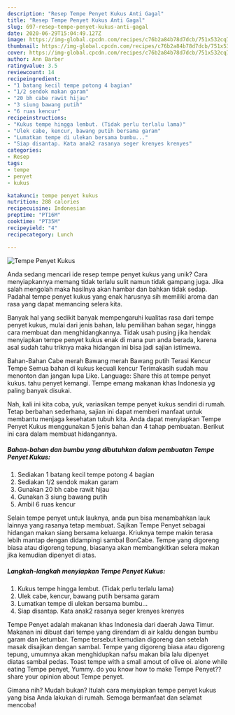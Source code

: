 ```yaml
---
description: "Resep Tempe Penyet Kukus Anti Gagal"
title: "Resep Tempe Penyet Kukus Anti Gagal"
slug: 697-resep-tempe-penyet-kukus-anti-gagal
date: 2020-06-29T15:04:49.127Z
image: https://img-global.cpcdn.com/recipes/c76b2a84b78d7dcb/751x532cq70/tempe-penyet-kukus-foto-resep-utama.jpg
thumbnail: https://img-global.cpcdn.com/recipes/c76b2a84b78d7dcb/751x532cq70/tempe-penyet-kukus-foto-resep-utama.jpg
cover: https://img-global.cpcdn.com/recipes/c76b2a84b78d7dcb/751x532cq70/tempe-penyet-kukus-foto-resep-utama.jpg
author: Ann Barber
ratingvalue: 3.5
reviewcount: 14
recipeingredient:
- "1 batang kecil tempe potong 4 bagian"
- "1/2 sendok makan garam"
- "20 bh cabe rawit hijau"
- "3 siung bawang putih"
- "6 ruas kencur"
recipeinstructions:
- "Kukus tempe hingga lembut. (Tidak perlu terlalu lama)"
- "Ulek cabe, kencur, bawang putih bersama garam"
- "Lumatkan tempe di ulekan bersama bumbu..."
- "Siap disantap. Kata anak2 rasanya seger krenyes krenyes"
categories:
- Resep
tags:
- tempe
- penyet
- kukus

katakunci: tempe penyet kukus 
nutrition: 288 calories
recipecuisine: Indonesian
preptime: "PT16M"
cooktime: "PT35M"
recipeyield: "4"
recipecategory: Lunch

---
```



![Tempe Penyet Kukus](https://img-global.cpcdn.com/recipes/c76b2a84b78d7dcb/751x532cq70/tempe-penyet-kukus-foto-resep-utama.jpg)

Anda sedang mencari ide resep tempe penyet kukus yang unik? Cara menyiapkannya memang tidak terlalu sulit namun tidak gampang juga. Jika salah mengolah maka hasilnya akan hambar dan bahkan tidak sedap. Padahal tempe penyet kukus yang enak harusnya sih memiliki aroma dan rasa yang dapat memancing selera kita.

Banyak hal yang sedikit banyak mempengaruhi kualitas rasa dari tempe penyet kukus, mulai dari jenis bahan, lalu pemilihan bahan segar, hingga cara membuat dan menghidangkannya. Tidak usah pusing jika hendak menyiapkan tempe penyet kukus enak di mana pun anda berada, karena asal sudah tahu triknya maka hidangan ini bisa jadi sajian istimewa.

Bahan-Bahan Cabe merah Bawang merah Bawang putih Terasi Kencur Tempe Semua bahan di kukus kecuali kencur Terimakasih sudah mau menonton dan jangan lupa Like. Language: Share this at tempe penyet kukus. tahu penyet kemangi. Tempe emang makanan khas Indonesia yg paling banyak disukai.


Nah, kali ini kita coba, yuk, variasikan tempe penyet kukus sendiri di rumah. Tetap berbahan sederhana, sajian ini dapat memberi manfaat untuk membantu menjaga kesehatan tubuh kita. Anda dapat menyiapkan Tempe Penyet Kukus menggunakan 5 jenis bahan dan 4 tahap pembuatan. Berikut ini cara dalam membuat hidangannya.

<!--inarticleads1-->

##### Bahan-bahan dan bumbu yang dibutuhkan dalam pembuatan Tempe Penyet Kukus:

1. Sediakan 1 batang kecil tempe potong 4 bagian
1. Sediakan 1/2 sendok makan garam
1. Gunakan 20 bh cabe rawit hijau
1. Gunakan 3 siung bawang putih
1. Ambil 6 ruas kencur


Selain tempe penyet untuk lauknya, anda pun bisa menambahkan lauk lainnya yang rasanya tetap membuat. Sajikan Tempe Penyet sebagai hidangan makan siang bersama keluarga. Kriuknya tempe makin terasa lebih mantap dengan didampingi sambal BonCabe. Tempe yang digoreng biasa atau digoreng tepung, biasanya akan membangkitkan selera makan jika kemudian dipenyet di atas. 

<!--inarticleads2-->

##### Langkah-langkah menyiapkan Tempe Penyet Kukus:

1. Kukus tempe hingga lembut. (Tidak perlu terlalu lama)
1. Ulek cabe, kencur, bawang putih bersama garam
1. Lumatkan tempe di ulekan bersama bumbu...
1. Siap disantap. Kata anak2 rasanya seger krenyes krenyes


Tempe Penyet adalah makanan khas Indonesia dari daerah Jawa Timur. Makanan ini dibuat dari tempe yang direndam di air kaldu dengan bumbu garam dan ketumbar. Tempe tersebut kemudian digoreng dan setelah masak disajikan dengan sambal. Tempe yang digoreng biasa atau digoreng tepung, umumnya akan menghidupkan nafsu makan bila lalu dipenyet diatas sambal pedas. Toast tempe with a small amout of olive oi. alone while eating Tempe penyet, Yummy. do you know how to make Tempe Penyet??share your opinion about Tempe penyet. 

Gimana nih? Mudah bukan? Itulah cara menyiapkan tempe penyet kukus yang bisa Anda lakukan di rumah. Semoga bermanfaat dan selamat mencoba!
